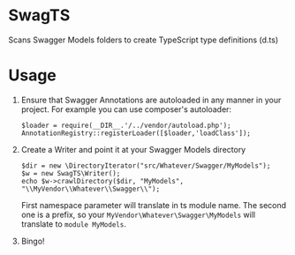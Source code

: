 # SwagTS

Scans Swagger Models folders to create TypeScript type definitions (d.ts)

# Usage

1. Ensure that Swagger Annotations are autoloaded in any manner in your project. For example you can use composer's autoloader:

   ```
   $loader = require(__DIR__.'/../vendor/autoload.php');
   AnnotationRegistry::registerLoader([$loader,'loadClass']);
   ```
2. Create a Writer and point it at your Swagger Models directory

   ```
   $dir = new \DirectoryIterator("src/Whatever/Swagger/MyModels");
   $w = new SwagTS\Writer();
   echo $w->crawlDirectory($dir, "MyModels", "\\MyVendor\\Whatever\\Swagger\\");
   ```
   
   First namespace parameter will translate in ts module name. 
   The second one is a prefix, so your `MyVendor\Whatever\Swagger\MyModels` will translate to `module MyModels`.
3. Bingo!